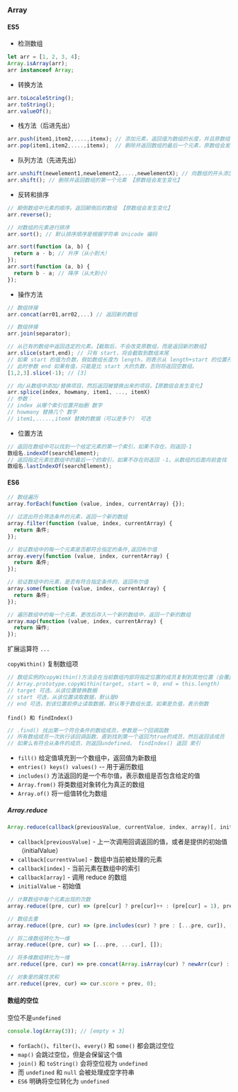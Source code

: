 ### Array

#### ES5

- 检测数组

```js
let arr = [1, 2, 3, 4];
Array.isArray(arr);
arr instanceof Array;
```

- 转换方法

```js
arr.toLocaleString();
arr.toString();
arr.valueOf();
```

- 栈方法（后进先出）

```js
arr.push(item1,item2,....,itemx); // 添加元素，返回值为数组的长度，并且原数组会发生变化
arr.pop(item1,item2,....,itemx);  // 删除并返回数组的最后一个元素，原数组会发生变化
```

- 队列方法（先进先出）

```js
arr.unshift(newelement1,newelement2,....,newelementX); // 向数组的开头添加一个或更多元素，并返回新的长度。【原数组会发生变化】
arr.shift(); // 删除并返回数组的第一个元素 【原数组会发生变化】
```

- 反转和排序

```js
// 颠倒数组中元素的顺序。返回颠倒后的数组 【原数组会发生变化】
arr.reverse();

// 对数组的元素进行排序
arr.sort(); // 默认排序顺序是根据字符串 Unicode 编码

arr.sort(function (a, b) {
  return a - b; // 升序（从小到大）
});
arr.sort(function (a, b) {
  return b - a; // 降序（从大到小）
});
```

- 操作方法

```js
// 数组拼接
arr.concat(arr01,arr02,...) // 返回新的数组

// 数组拼接
arr.join(separator);

// 从已有的数组中返回选定的元素。【截取后，不会改变原数组，而是返回新的数组】
arr.slice(start,end); // 只有 start，将会截取到数组末尾
// 如果 start 的值为负数，假如数组长度为 length，则表示从 length+start 的位置开始复制，
// 此时参数 end 如果有值，只能是比 start 大的负数，否则将返回空数组。
[1,2,3].slice(-1); // [3]

// 向/从数组中添加/替换项目，然后返回被替换出来的项目。【原数组会发生变化】
arr.splice(index, howmany, item1, ..., itemX)
// 参数：
// index 从哪个索引位置开始删 数字
// howmany 替换几个 数字
// item1,.....,itemX 替换的数据（可以是多个） 可选
```

- 位置方法

```js
// 返回在数组中可以找到一个给定元素的第一个索引，如果不存在，则返回-1
数组名.indexOf(searchElement);
// 返回指定元素在数组中的最后一个的索引，如果不存在则返回 -1。从数组的后面向前查找
数组名.lastIndexOf(searchElement);
```

#### ES6

```js
// 数组遍历
array.forEach(function (value, index, currentArray) {});

// 过滤出符合筛选条件的元素，返回一个新的数组
array.filter(function (value, index, currentArray) {
  return 条件;
});

// 验证数组中的每一个元素是否都符合指定的条件,返回布尔值
array.every(function (value, index, currentArray) {
  return 条件;
});

// 验证数组中的元素，是否有符合指定条件的，返回布尔值
array.some(function (value, index, currentArray) {
  return 条件;
});

// 遍历数组中的每一个元素，更改后存入一个新的数组中，返回一个新的数组
array.map(function (value, index, currentArray) {
  return 操作;
});
```

扩展运算符 `...`

`copyWithin()` 复制数组项

```js
// 数组实例的copyWithin()方法会在当前数组内部将指定位置的成员复制到其他位置（会覆盖原成员）,返回新数组
// Array.prototype.copyWithin(target, start = 0, end = this.length)
// target 可选，从该位置替换数据
// start 可选，从该位置读取数据，默认是0
// end 可选，到该位置前停止读取数据，默认等于数组长度。如果是负值，表示倒数
```

`find() 和 findIndex()`

```js
// .find() 找出第一个符合条件的数组成员，参数是一个回调函数
// 所有数组成员一次执行该回调函数，直到找到第一个返回为true的成员，然后返回该成员
// 如果么有符合从条件的成员，则返回undefined。 findIndex() 返回 索引
```

- `fill()` 给定值填充到一个数组中，返回值为新数组
- `entries() keys() values()` -- 用于遍历数组
- `includes()` 方法返回的是一个布尔值，表示数组是否包含给定的值
- `Array.from()` 将类数组对象转化为真正的数组
- `Array.of()` 将一组值转化为数组

##### Array.reduce

```js
Array.reduce(callback(previousValue, currentValue, index, array)[, initialValue])
```

- `callback[previousValue]` - 上一次调用回调返回的值，或者是提供的初始值（initialValue）
- `callback[currentValue]` - 数组中当前被处理的元素
- `callback[index]` - 当前元素在数组中的索引
- `callback[array]` - 调用 reduce 的数组
- `initialValue` - 初始值

```js
// 计算数组中每个元素出现的次数
array.reduce((pre, cur) => (pre[cur] ? pre[cur]++ : (pre[cur] = 1), pre), {});

// 数组去重
array.reduce((pre, cur) => (pre.includes(cur) ? pre : [...pre, cur]), []);

// 将二维数组转化为一维
array.reduce((pre, cur) => [...pre, ...cur], []);

// 将多维数组转化为一维
arr.reduce((pre, cur) => pre.concat(Array.isArray(cur) ? newArr(cur) : cur), []);

// 对象里的属性求和
arr.reduce((prev, cur) => cur.score + prev, 0);
```

#### 数组的空位

空位不是`undefined`

```js
console.log(Array(3)); // [empty × 3]
```

- `forEach()`、`filter()`、`every()` 和 `some()` 都会跳过空位
- `map()` 会跳过空位，但是会保留这个值
- `join()` 和 `toString()` 会将空位视为 `undefined`
- 而 `undefined` 和 `null` 会被处理成空字符串
- `ES6` 明确将空位转化为 `undefined`
